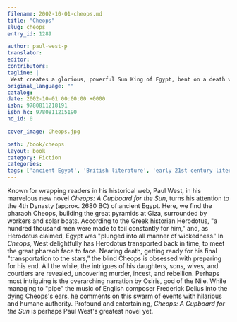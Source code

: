 ```yaml
---
filename: 2002-10-01-cheops.md
title: "Cheops"
slug: cheops
entry_id: 1289

author: paul-west-p
translator: 
editor: 
contributors: 
tagline: |
 West creates a glorious, powerful Sun King of Egypt, bent on a death worthy of his great pyramid at Giza.
original_language: ""
catalog: 
date: 2002-10-01 00:00:00 +0000 
isbn: 9780811218191
isbn_hc: 9780811215190
nd_id: 0

cover_image: Cheops.jpg

path: /book/cheops
layout: book
category: Fiction
categories: 
tags: ['ancient Egypt', 'British literature', 'early 21st century literature', 'historical fiction']
---
```

Known for wrapping readers in his historical web, Paul West, in his marvelous new novel *Cheops: A Cupboard for the Sun*, turns his attention to the 4th Dynasty (approx. 2680 BC) of ancient Egypt. Here, we find the pharaoh Cheops, building the great pyramids at Giza, surrounded by workers and solar boats. According to the Greek historian Herodotus, "a hundred thousand men were made to toil constantly for him," and, as Herodotus claimed, Egypt was "plunged into all manner of wickedness.' In *Cheops*, West delightfully has Herodotus transported back in time, to meet the great pharaoh face to face. Nearing death, getting ready for his final "transportation to the stars,” the blind Cheops is obsessed with preparing for his end. All the while, the intrigues of his daughters, sons, wives, and courtiers are revealed, uncovering murder, incest, and rebellion. Perhaps most intriguing is the overarching narration by Osiris, god of the Nile. While managing to "pipe” the music of English composer Frederick Delius into the dying Cheops's ears, he comments on this swarm of events with hilarious and humane authority. Profound and entertaining, *Cheops: A Cupboard for the Sun* is perhaps Paul West's greatest novel yet.





